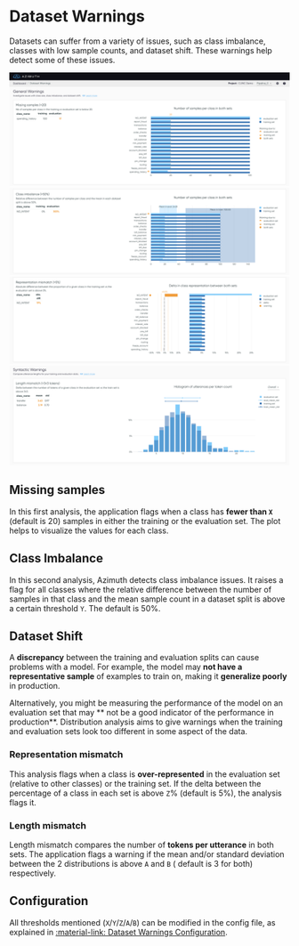 # Dataset Warnings

Datasets can suffer from a variety of issues, such as class imbalance, classes with low sample counts, and dataset shift. These warnings help detect some of these issues.

![](../_static/images/dataset-warnings/dataset-warnings-1.png)
![](../_static/images/dataset-warnings/dataset-warnings-2.png)
![](../_static/images/dataset-warnings/dataset-warnings-3.png)
![](../_static/images/dataset-warnings/dataset-warnings-4.png)

## Missing samples

In this first analysis, the application flags when a class has **fewer than `X`** (default is 20)
samples in either the training or the evaluation set. The plot helps to visualize the values for
each class.

## Class Imbalance

In this second analysis, Azimuth detects class imbalance issues. It raises a flag for all classes
where the relative difference between the number of samples in that class and the mean sample count in a dataset split is above
a certain threshold `Y`. The default is 50%.

## Dataset Shift

A **discrepancy** between the training and evaluation splits can cause problems with a model. For
example, the model may **not have a representative sample** of examples to train on, making it **generalize poorly**
in production.

Alternatively, you might be measuring the performance of the model on an evaluation set that may **
not be a good indicator of the performance in production**. Distribution analysis aims to give
warnings when the training and evaluation sets look too different in some aspect of the data.

### Representation mismatch

This analysis flags when a class is **over-represented** in the evaluation set (relative to
other classes) or the training set. If the delta between the percentage of a class in each set is
above `Z`% (default is 5%), the analysis flags it.

### Length mismatch

Length mismatch compares the number of **tokens per utterance** in both sets. The application flags
a warning if the mean and/or standard deviation between the 2 distributions is above `A` and `B` (
default is 3 for both) respectively.

## Configuration

All thresholds mentioned (`X`/`Y`/`Z`/`A`/`B`) can be modified in the config file, as explained
in [:material-link: Dataset Warnings Configuration](../reference/configuration/analyses/dataset_warnings.md).
